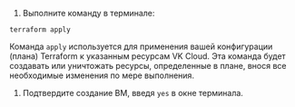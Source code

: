 1. Выполните команду в терминале:

```
terraform apply
```

Команда `apply` используется для применения вашей конфигурации (плана) Terraform к указанным ресурсам VK Cloud. Эта команда будет создавать или уничтожать ресурсы, определенные в плане, внося все необходимые изменения по мере выполнения.

1. Подтвердите создание ВМ, введя `yes` в окне терминала.
